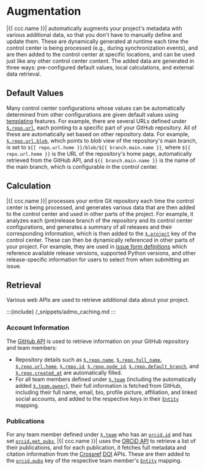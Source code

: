 # Augmentation

|{{ ccc.name }}| automatically augments your project's metadata
with various additional data,
so that you don't have to manually define and update them.
These are dynamically generated at runtime each time the control center is being processed
(e.g., during synchronization events),
and are then added to the control center at specific locations,
and can be used just like any other control center content.
The added data are generated in three ways:
pre-configured default values, local calculations, and external data retrieval.


## Default Values

Many control center configurations whose values can be automatically determined
from other configurations are given default values using [templating](#manual-control-templating) features.
For example, there are several URLs defined under [`$.repo.url`](#ccc-repo-url),
each pointing to a specific part of your GitHub repository.
All of these are automatically set based on other repository data.
For example, [`$.repo.url.blob`](#ccc-repo-url-blob),
which points to *blob* view of the repository's main branch,
is set to `${‎{ repo.url.home }}/blob/${‎{ branch.main.name }}`,
where `${‎{ repo.url.home }}` is the URL of the repository's home page,
automatically retrieved from the GitHub API, and `${‎{ branch.main.name }}`
is the name of the main branch, which is configurable in the control center.


## Calculation

|{{ ccc.name }}| processes your entire Git repository each time the control center is being processed,
and generates various data that are then added to the control center
and used in other parts of the project.
For example, it analyzes each (pre)release branch of the repository and its control center configurations,
and generates a summary of all releases and their corresponding information,
which is then added to the [`$.project`](#ccc-project) key of the control center.
These can then be dynamically referenced in other parts of your project.
For example, they are used in [issue form definitions](#ccc-issues-forms)
which reference available release versions, supported Python versions,
and other release-specific information
for users to select from when submitting an issue.


## Retrieval

Various web APIs are used to retrieve additional data about your project.

:::{include} /_snippets/admo_caching.md
:::


### Account Information

The [GitHub API](https://docs.github.com/en/rest?apiVersion=2022-11-28)
is used to retrieve information on your GitHub repository and team members:

- Repository details such as [`$.repo.name`](#ccc-repo-name),
  [`$.repo.full_name`](#ccc-repo-full-name),
  [`$.repo.url.home`](#ccc-repo-url-home),
  [`$.repo.id`](#ccc-repo-id), [`$.repo.node_id`](#ccc-repo-node-id),
  [`$.repo.default_branch`](#ccc-repo-default-branch),
  and [`$.repo.created_at`](#ccc-repo-created-at)
  are automatically filled.
- For all team members defined under [`$.team`](#ccc-team)
  (including the automatically added [`$.team.owner`](#ccc-team-owner)),
  their full information is fetched from GitHub, including their full name,
  email, bio, profile picture, affiliation, and linked social accounts,
  and added to the respective keys in their [`Entity`](#cccdef-entity) mapping.


### Publications

For any team member defined under [`$.team`](#ccc-team)
who has an [`orcid.id`](#cccdef-entity-orcid-id) and has set [`orcid.get_pubs`](#cccdef-entity-orcid-get-pubs),
|{{ ccc.name }}| uses the [ORCiD API](https://info.orcid.org/documentation/features/public-api/)
to retrieve a list of their publications, and for each publication,
it fetches full metadata and citation information from the
[Crossref](https://www.crossref.org/documentation/retrieve-metadata/rest-api/)
[DOI](https://www.doi.org/the-identifier/resources/factsheets/doi-resolution-documentation) APIs.
These are then added to the [`orcid.pubs`](#cccdef-entity-orcid-pubs) key
of the respective team member's [`Entity`](#cccdef-entity) mapping.
